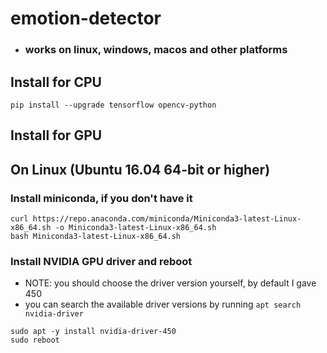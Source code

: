 # emotion-detector
* ### works on linux, windows, macos and other platforms


## Install for CPU
```
pip install --upgrade tensorflow opencv-python
```


## Install for GPU

## On Linux (Ubuntu 16.04 64-bit or higher)

### Install miniconda, if you don't have it
```
curl https://repo.anaconda.com/miniconda/Miniconda3-latest-Linux-x86_64.sh -o Miniconda3-latest-Linux-x86_64.sh
bash Miniconda3-latest-Linux-x86_64.sh
```

### Install NVIDIA GPU driver and reboot
* NOTE: you should choose the driver version yourself, by default I gave 450
* you can search the available driver versions by running `apt search nvidia-driver`
```
sudo apt -y install nvidia-driver-450
sudo reboot
```
